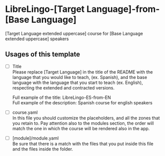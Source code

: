 # LibreLingo-[Target Language]-from-[Base Language]

[Target Language extended uppercase] course for [Base Language extended uppercase] speakers

## Usages of this template

- [ ] Title  
    Please replace [Target Language] in the title of the README with the language that you would like to teach, (ex. Spanish), and the base language with the language that you start to teach (ex. English), respecting the extended and contracted versions.  

    Full example of the title: LibreLingo-ES-from-EN  
    Full example of the description: Spanish course for english speakers

- [ ] course.yaml  
    In this file you should customize the placeholders, and all the zones that you retain to. Pay attention also to the modules section, the order will match the one in which the course will be rendered also in the app.

- [ ] [module]/module.yaml  
    Be sure that there is a match with the files that you put inside this file and the files inside the folder.
    
